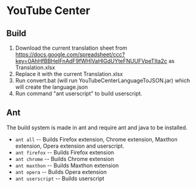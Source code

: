 YouTube Center
==============

Build
-----
1. Download the current translation sheet from https://docs.google.com/spreadsheet/ccc?key=0AhHfBBHelFnAdF9fWHlVaHlGdUYteFNUUFVpeTIta2c as Translation.xlsx
2. Replace it with the current Translation.xlsx
3. Run convert.bat (will run YouTubeCenterLanguageToJSON.jar) which will create the language.json
4. Run command "ant userscript" to build userscript.

Ant
---
The build system is made in ant and require ant and java to be installed.

 * `ant all` -- Builds Firefox extension, Chrome extension, Maxthon extension, Opera extension and userscript.
 * `ant firefox` -- Builds Firefox extension
 * `ant chrome` -- Builds Chrome extension
 * `ant maxthon` -- Builds Maxthon extension
 * `ant opera` -- Builds Opera extension
 * `ant userscript` -- Builds userscript